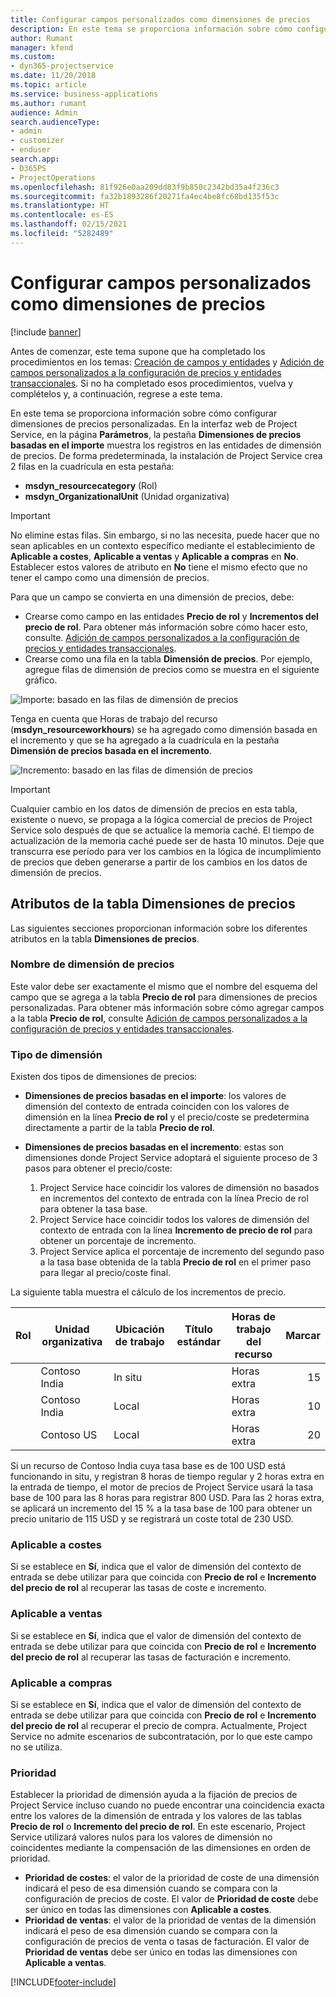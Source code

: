 ```yaml
---
title: Configurar campos personalizados como dimensiones de precios
description: En este tema se proporciona información sobre cómo configurar dimensiones de precios personalizadas.
author: Rumant
manager: kfend
ms.custom:
- dyn365-projectservice
ms.date: 11/20/2018
ms.topic: article
ms.service: business-applications
ms.author: rumant
audience: Admin
search.audienceType:
- admin
- customizer
- enduser
search.app:
- D365PS
- ProjectOperations
ms.openlocfilehash: 81f926e0aa209dd83f9b850c2342bd35a4f236c3
ms.sourcegitcommit: fa32b1893286f20271fa4ec4be8fc68bd135f53c
ms.translationtype: HT
ms.contentlocale: es-ES
ms.lasthandoff: 02/15/2021
ms.locfileid: "5282489"
---
```

# <a name="setting-up-custom-fields-as-pricing-dimensions"></a>Configurar campos personalizados como dimensiones de precios 

[!include [banner](../includes/psa-now-project-operations.md)]

Antes de comenzar, este tema supone que ha completado los procedimientos en los temas: [Creación de campos y entidades](create-custom-fields-entities.md) y [Adición de campos personalizados a la configuración de precios y entidades transaccionales](field-references.md). Si no ha completado esos procedimientos, vuelva y complételos y, a continuación, regrese a este tema. 

En este tema se proporciona información sobre cómo configurar dimensiones de precios personalizadas. En la interfaz web de Project Service, en la página **Parámetros**, la pestaña **Dimensiones de precios basadas en el importe** muestra los registros en las entidades de dimensión de precios. De forma predeterminada, la instalación de Project Service crea 2 filas en la cuadrícula en esta pestaña:

- **msdyn_resourcecategory** (Rol)
- **msdyn_OrganizationalUnit** (Unidad organizativa)

> [!IMPORTANT]
> No elimine estas filas. Sin embargo, si no las necesita, puede hacer que no sean aplicables en un contexto específico mediante el establecimiento de **Aplicable a costes**, **Aplicable a ventas** y **Aplicable a compras** en **No**. Establecer estos valores de atributo en **No** tiene el mismo efecto que no tener el campo como una dimensión de precios.

Para que un campo se convierta en una dimensión de precios, debe:

- Crearse como campo en las entidades **Precio de rol** y **Incrementos del precio de rol**. Para obtener más información sobre cómo hacer esto, consulte. [Adición de campos personalizados a la configuración de precios y entidades transaccionales](field-references.md).
- Crearse como una fila en la tabla **Dimensión de precios**. Por ejemplo, agregue filas de dimensión de precios como se muestra en el siguiente gráfico. 

![Importe: basado en las filas de dimensión de precios](media/Amt-based-PD.png)

Tenga en cuenta que Horas de trabajo del recurso (**msdyn_resourceworkhours**) se ha agregado como dimensión basada en el incremento y que se ha agregado a la cuadrícula en la pestaña **Dimensión de precios basada en el incremento**.

![Incremento: basado en las filas de dimensión de precios](media/Markup-based-PD.png)

> [!IMPORTANT]
> Cualquier cambio en los datos de dimensión de precios en esta tabla, existente o nuevo, se propaga a la lógica comercial de precios de Project Service solo después de que se actualice la memoria caché. El tiempo de actualización de la memoria caché puede ser de hasta 10 minutos. Deje que transcurra ese período para ver los cambios en la lógica de incumplimiento de precios que deben generarse a partir de los cambios en los datos de dimensión de precios.


## <a name="attributes-of-the-pricing-dimensions-table"></a>Atributos de la tabla Dimensiones de precios
Las siguientes secciones proporcionan información sobre los diferentes atributos en la tabla **Dimensiones de precios**.

### <a name="pricing-dimension-name"></a>Nombre de dimensión de precios
Este valor debe ser exactamente el mismo que el nombre del esquema del campo que se agrega a la tabla **Precio de rol** para dimensiones de precios personalizadas. Para obtener más información sobre cómo agregar campos a la tabla **Precio de rol**, consulte [Adición de campos personalizados a la configuración de precios y entidades transaccionales](field-references.md).

### <a name="type-of-dimension"></a>Tipo de dimensión
Existen dos tipos de dimensiones de precios:
  
  - **Dimensiones de precios basadas en el importe**: los valores de dimensión del contexto de entrada coinciden con los valores de dimensión en la línea **Precio de rol** y el precio/coste se predetermina directamente a partir de la tabla **Precio de rol**.
  - **Dimensiones de precios basadas en el incremento**: estas son dimensiones donde Project Service adoptará el siguiente proceso de 3 pasos para obtener el precio/coste:
 
    1. Project Service hace coincidir los valores de dimensión no basados en incrementos del contexto de entrada con la línea Precio de rol para obtener la tasa base.
    2. Project Service hace coincidir todos los valores de dimensión del contexto de entrada con la línea **Incremento de precio de rol** para obtener un porcentaje de incremento.
    3. Project Service aplica el porcentaje de incremento del segundo paso a la tasa base obtenida de la tabla **Precio de rol** en el primer paso para llegar al precio/coste final.
   
   La siguiente tabla muestra el cálculo de los incrementos de precio.
  
| Rol        | Unidad organizativa    |Ubicación de trabajo      |Título estándar      |Horas de trabajo del recurso      |  Marcar|
| ------------|-------------|-------------------|--------------------|-------------------------|--------:|
|             | Contoso India|In situ            |                    |Horas extra                 |15     |
|             | Contoso India|Local             |                    |Horas extra                 |10     |
|             | Contoso US   |Local             |                    |Horas extra                 |20     |


Si un recurso de Contoso India cuya tasa base es de 100 USD está funcionando in situ, y registran 8 horas de tiempo regular y 2 horas extra en la entrada de tiempo, el motor de precios de Project Service usará la tasa base de 100 para las 8 horas para registrar 800 USD. Para las 2 horas extra, se aplicará un incremento del 15 % a la tasa base de 100 para obtener un precio unitario de 115 USD y se registrará un coste total de 230 USD.

### <a name="applicable-to-cost"></a>Aplicable a costes 
Si se establece en **Sí**, indica que el valor de dimensión del contexto de entrada se debe utilizar para que coincida con **Precio de rol** e **Incremento del precio de rol** al recuperar las tasas de coste e incremento.

### <a name="applicable-to-sales"></a>Aplicable a ventas
Si se establece en **Sí**, indica que el valor de dimensión del contexto de entrada se debe utilizar para que coincida con **Precio de rol** e **Incremento del precio de rol** al recuperar las tasas de facturación e incremento.

### <a name="applicable-to-purchase"></a>Aplicable a compras
Si se establece en **Sí**, indica que el valor de dimensión del contexto de entrada se debe utilizar para que coincida con **Precio de rol** e **Incremento del precio de rol** al recuperar el precio de compra. Actualmente, Project Service no admite escenarios de subcontratación, por lo que este campo no se utiliza. 

### <a name="priority"></a>Prioridad
Establecer la prioridad de dimensión ayuda a la fijación de precios de Project Service incluso cuando no puede encontrar una coincidencia exacta entre los valores de la dimensión de entrada y los valores de las tablas **Precio de rol** o **Incremento del precio de rol**. En este escenario, Project Service utilizará valores nulos para los valores de dimensión no coincidentes mediante la compensación de las dimensiones en orden de prioridad.

- **Prioridad de costes**: el valor de la prioridad de coste de una dimensión indicará el peso de esa dimensión cuando se compara con la configuración de precios de coste. El valor de **Prioridad de coste** debe ser único en todas las dimensiones con **Aplicable a costes**.
- **Prioridad de ventas**: el valor de la prioridad de ventas de la dimensión indicará el peso de esa dimensión cuando se compara con la configuración de precios de venta o tasas de facturación. El valor de **Prioridad de ventas** debe ser único en todas las dimensiones con **Aplicable a ventas**.


[!INCLUDE[footer-include](../includes/footer-banner.md)]